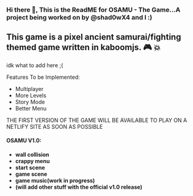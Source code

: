 
### Hi there 👋, This is the ReadME for OSAMU - The Game...A project being worked on by @shad0wX4 and I :)

This game is a pixel ancient samurai/fighting themed game written in kaboomjs. 🎮 💥
 --------------------------------------------------------------------------------------
 <p>idk what to add here ;(<p>
 
 Features To be Implemented:

- Multiplayer
- More Levels
- Story Mode
- Better Menu
 
 <h7>THE FIRST VERSION OF THE GAME WILL BE AVAILABLE TO PLAY ON A NETLIFY SITE AS SOON AS POSSIBLE<h7>

 <h4>OSAMU V1.0:<h4>
 
 - wall collision
 - crappy menu
 - start scene
 - game scene
 - game music(work in progress)
 - (will add other stuff with the official v1.0 release)
  
 
